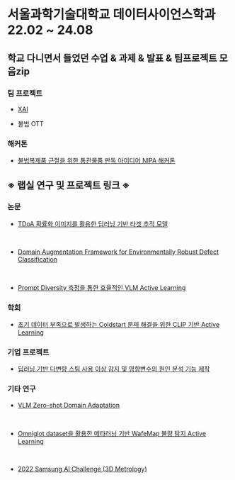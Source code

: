 # 서울과학기술대학교 데이터사이언스학과 22.02 ~ 24.08


## 학교 다니면서 들었던 수업 & 과제 & 발표 & 팀프로젝트 모음zip

### 팀 프로젝트
- [XAI](https://github.com/sean03101/DataScience_major_/tree/main/XAI)

- 불법 OTT

### 해커톤
- [불법복제품 근절을 위한 통관물품 판독 아이디어 NIPA 해커톤](https://github.com/sean03101/DataScience_major_/tree/main/NIPA%20%ED%95%B4%EC%BB%A4%ED%86%A4)

## ※ 랩실 연구 및 프로젝트 링크 ※

### 논문
- [TDoA 확률화 이미지를 활용한 딥러닝 기반 타겟 추적 모델](https://github.com/sean03101/UWB-Indoor-Tracking)

<br>

- [Domain Augmentation Framework for Environmentally Robust Defect Classification]()

<br>

- [Prompt Diversity 측정을 통한 효율적인 VLM Active Learning]()

### 학회

- [초기 데이터 부족으로 발생하는 Coldstart 문제 해결을 위한 CLIP 기반 Active Learning]()

### 기업 프로젝트

- [딥러닝 기반 다변량 스팀 사용 이상 감지 및 영향변수의 원인 분석 기능 제작]()

### 기타 연구

- [VLM Zero-shot Domain Adaptation]()

<br>

- [Omniglot dataset을 활용한 메타러닝 기반 WafeMap 불량 탐지 Active Learning]()

<br>

- [2022 Samsung AI Challenge (3D Metrology)]()

